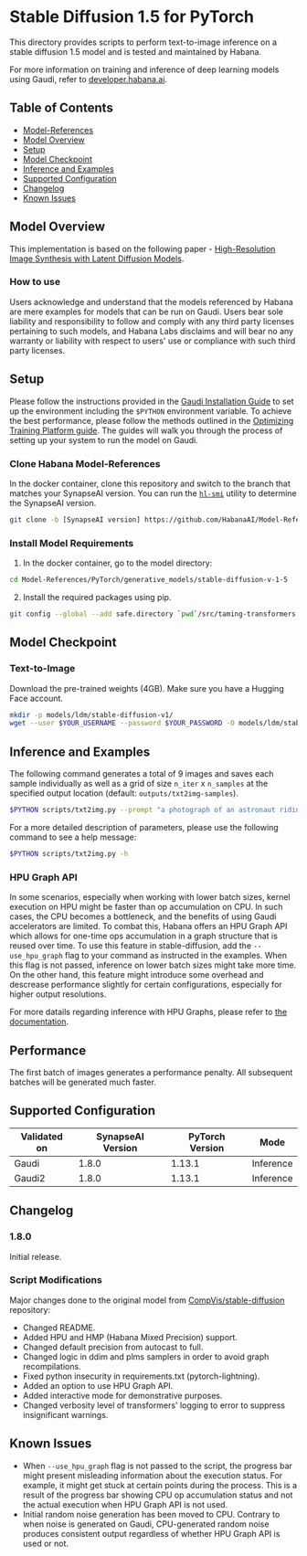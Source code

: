 # Stable Diffusion 1.5 for PyTorch

This directory provides scripts to perform text-to-image inference on a stable diffusion 1.5 model and is tested and maintained by Habana.

For more information on training and inference of deep learning models using Gaudi, refer to [developer.habana.ai](https://developer.habana.ai/resources/).

## Table of Contents

* [Model-References](../../../README.md)
* [Model Overview](#model-overview)
* [Setup](#setup)
* [Model Checkpoint](#model-checkpoint)
* [Inference and Examples](#inference-and-examples)
* [Supported Configuration](#supported-configuration)
* [Changelog](#changelog)
* [Known Issues](#known-issues)

## Model Overview
This implementation is based on the following paper - [High-Resolution Image Synthesis with Latent Diffusion Models](https://arxiv.org/abs/2112.10752).

### How to use
Users acknowledge and understand that the models referenced by Habana are mere examples for models that can be run on Gaudi.
Users bear sole liability and responsibility to follow and comply with any third party licenses pertaining to such models,
and Habana Labs disclaims and will bear no any warranty or liability with respect to users' use or compliance with such third party licenses.

## Setup
Please follow the instructions provided in the [Gaudi Installation Guide](https://docs.habana.ai/en/latest/Installation_Guide/index.html) 
to set up the environment including the `$PYTHON` environment variable. To achieve the best performance, please follow the methods outlined in the [Optimizing Training Platform guide](https://docs.habana.ai/en/latest/PyTorch/Model_Optimization_PyTorch/Optimization_in_Training_Platform.html).
The guides will walk you through the process of setting up your system to run the model on Gaudi.  

### Clone Habana Model-References
In the docker container, clone this repository and switch to the branch that matches your SynapseAI version.
You can run the [`hl-smi`](https://docs.habana.ai/en/latest/System_Management_Tools_Guide/System_Management_Tools.html#hl-smi-utility-options) utility to determine the SynapseAI version.
```bash
git clone -b [SynapseAI version] https://github.com/HabanaAI/Model-References
```

### Install Model Requirements
1. In the docker container, go to the model directory:
```bash
cd Model-References/PyTorch/generative_models/stable-diffusion-v-1-5
```

2. Install the required packages using pip.
```bash
git config --global --add safe.directory `pwd`/src/taming-transformers && git config --global --add safe.directory `pwd`/src/clip && pip install -r requirements.txt
```

## Model Checkpoint
### Text-to-Image
Download the pre-trained weights (4GB). Make sure you have a Hugging Face account.
```bash
mkdir -p models/ldm/stable-diffusion-v1/
wget --user $YOUR_USERNAME --password $YOUR_PASSWORD -O models/ldm/stable-diffusion-v1/v1-5-pruned-emaonly.ckpt https://huggingface.co/runwayml/stable-diffusion-v1-5/resolve/main/v1-5-pruned-emaonly.ckpt
```

## Inference and Examples
The following command generates a total of 9 images and saves each sample individually as well as a grid of size `n_iter` x `n_samples` at the specified output location (default: `outputs/txt2img-samples`).

```bash
$PYTHON scripts/txt2img.py --prompt "a photograph of an astronaut riding a horse" --precision hmp --device hpu --n_iter 3 --n_samples 3 --use_hpu_graph
```

For a more detailed description of parameters, please use the following command to see a help message:
```bash
$PYTHON scripts/txt2img.py -h
```

### HPU Graph API
In some scenarios, especially when working with lower batch sizes, kernel execution on HPU might be faster than op accumulation on CPU.
In such cases, the CPU becomes a bottleneck, and the benefits of using Gaudi accelerators are limited.
To combat this, Habana offers an HPU Graph API which allows for one-time ops accumulation in a graph structure that is reused over time.
To use this feature in stable-diffusion, add the `--use_hpu_graph` flag to your command as instructed in the examples.
When this flag is not passed, inference on lower batch sizes might take more time.
On the other hand, this feature might introduce some overhead and descrease performance slightly for certain configurations, especially for higher output resolutions.

For more datails regarding inference with HPU Graphs, please refer to [the documentation](https://docs.habana.ai/en/latest/PyTorch/Inference_on_Gaudi/Inference_using_HPU_Graphs/Inference_using_HPU_Graphs.html).

## Performance
The first batch of images generates a performance penalty.
All subsequent batches will be generated much faster.

## Supported Configuration
| Validated on  | SynapseAI Version | PyTorch Version | Mode |
|---------|-------------------|-----------------|------------------|
| Gaudi   | 1.8.0             | 1.13.1          | Inference |
| Gaudi2  | 1.8.0             | 1.13.1          | Inference |

## Changelog
### 1.8.0
Initial release.

### Script Modifications
Major changes done to the original model from [CompVis/stable-diffusion](https://github.com/CompVis/stable-diffusion/tree/69ae4b35e0a0f6ee1af8bb9a5d0016ccb27e36dc) repository:
* Changed README.
* Added HPU and HMP (Habana Mixed Precision) support.
* Changed default precision from autocast to full.
* Changed logic in ddim and plms samplers in order to avoid graph recompilations.
* Fixed python insecurity in requirements.txt (pytorch-lightning).
* Added an option to use HPU Graph API.
* Added interactive mode for demonstrative purposes.
* Changed verbosity level of transformers' logging to error to suppress insignificant warnings.

## Known Issues
* When `--use_hpu_graph` flag is not passed to the script, the progress bar might present misleading information about the execution status.
For example, it might get stuck at certain points during the process.
This is a result of the progress bar showing CPU op accumulation status and not the actual execution when HPU Graph API is not used.
* Initial random noise generation has been moved to CPU.
Contrary to when noise is generated on Gaudi, CPU-generated random noise produces consistent output regardless of whether HPU Graph API is used or not.
